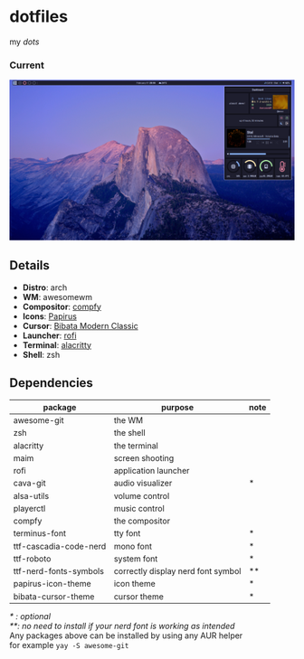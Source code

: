 # dotfiles
my _dots_
### Current
![free](screenshot/2024-02-01_20-55-03.png)

## Details
- **Distro**: arch
- **WM**: awesomewm
- **Compositor**: [compfy](https://github.com/allusive-dev/compfy)
- **Icons**: [Papirus](https://github.com/PapirusDevelopmentTeam/papirus-icon-theme)
- **Cursor**: [Bibata Modern Classic](https://github.com/ful1e5/Bibata_Cursor)
- **Launcher**: [rofi](https://github.com/davatorium/rofi)
- **Terminal**: [alacritty](https://github.com/alacritty/alacritty)
- **Shell**: zsh

## Dependencies
|package               |  purpose                         |note|
|----------------------|----------------------------------|----|
|awesome-git           |the WM                            |    |
|zsh                   |the shell                         |    |
|alacritty             |the terminal                      |    |
|maim                  |screen shooting                   |    |
|rofi                  |application launcher              |    |
|cava-git              |audio visualizer                  |*   |
|alsa-utils            |volume control                    |    |
|playerctl             |music control                     |    |
|compfy                |the compositor                    |    |
|terminus-font         |tty font                          |*   |
|ttf-cascadia-code-nerd|mono font                         |*   |
|ttf-roboto            |system font                       |*   |
|ttf-nerd-fonts-symbols|correctly display nerd font symbol|**  |
|papirus-icon-theme    |icon theme                        |*   |
|bibata-cursor-theme   |cursor theme                      |*   |

_* : optional_  
_**: no need to install if your nerd font is working as intended_  
Any packages above can be installed by using any AUR helper  
for example `yay -S awesome-git`